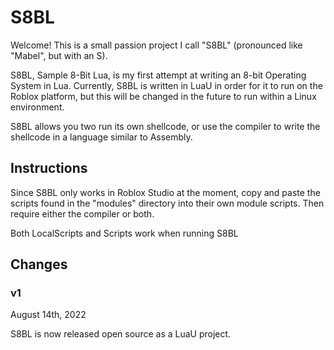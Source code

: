# S8BL
Welcome! This is a small passion project I call "S8BL" (pronounced like "Mabel", but with an S).

S8BL, Sample 8-Bit Lua, is my first attempt at writing an 8-bit Operating System in Lua. Currently, S8BL is written in LuaU in order for it to run on the Roblox platform, but this will be changed in the future to run within a Linux environment.

S8BL allows you two run its own shellcode, or use the compiler to write the shellcode in a language similar to Assembly.

## Instructions
Since S8BL only works in Roblox Studio at the moment, copy and paste the scripts found in the "modules" directory into their own module scripts. Then require either the compiler or both.

Both LocalScripts and Scripts work when running S8BL

## Changes
### v1
August 14th, 2022

S8BL is now released open source as a LuaU project.
